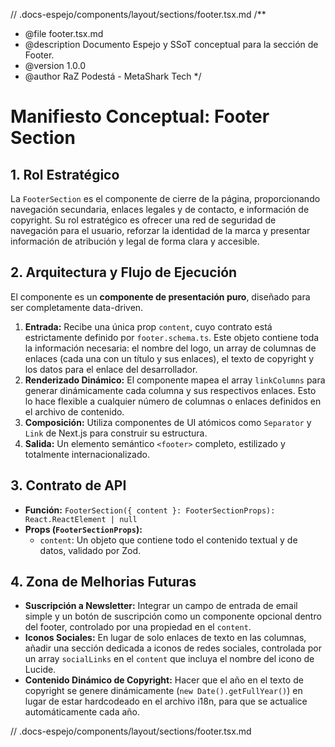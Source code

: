 // .docs-espejo/components/layout/sections/footer.tsx.md
/\*\*

- @file footer.tsx.md
- @description Documento Espejo y SSoT conceptual para la sección de Footer.
- @version 1.0.0
- @author RaZ Podestá - MetaShark Tech
  \*/

# Manifiesto Conceptual: Footer Section

## 1. Rol Estratégico

La `FooterSection` es el componente de cierre de la página, proporcionando navegación secundaria, enlaces legales y de contacto, e información de copyright. Su rol estratégico es ofrecer una red de seguridad de navegación para el usuario, reforzar la identidad de la marca y presentar información de atribución y legal de forma clara y accesible.

## 2. Arquitectura y Flujo de Ejecución

El componente es un **componente de presentación puro**, diseñado para ser completamente data-driven.

1.  **Entrada:** Recibe una única prop `content`, cuyo contrato está estrictamente definido por `footer.schema.ts`. Este objeto contiene toda la información necesaria: el nombre del logo, un array de columnas de enlaces (cada una con un título y sus enlaces), el texto de copyright y los datos para el enlace del desarrollador.
2.  **Renderizado Dinámico:** El componente mapea el array `linkColumns` para generar dinámicamente cada columna y sus respectivos enlaces. Esto lo hace flexible a cualquier número de columnas o enlaces definidos en el archivo de contenido.
3.  **Composición:** Utiliza componentes de UI atómicos como `Separator` y `Link` de Next.js para construir su estructura.
4.  **Salida:** Un elemento semántico `<footer>` completo, estilizado y totalmente internacionalizado.

## 3. Contrato de API

- **Función:** `FooterSection({ content }: FooterSectionProps): React.ReactElement | null`
- **Props (`FooterSectionProps`):**
  - `content`: Un objeto que contiene todo el contenido textual y de datos, validado por Zod.

## 4. Zona de Melhorias Futuras

- **Suscripción a Newsletter:** Integrar un campo de entrada de email simple y un botón de suscripción como un componente opcional dentro del footer, controlado por una propiedad en el `content`.
- **Iconos Sociales:** En lugar de solo enlaces de texto en las columnas, añadir una sección dedicada a iconos de redes sociales, controlada por un array `socialLinks` en el `content` que incluya el nombre del icono de Lucide.
- **Contenido Dinámico de Copyright:** Hacer que el año en el texto de copyright se genere dinámicamente (`new Date().getFullYear()`) en lugar de estar hardcodeado en el archivo i18n, para que se actualice automáticamente cada año.

// .docs-espejo/components/layout/sections/footer.tsx.md
